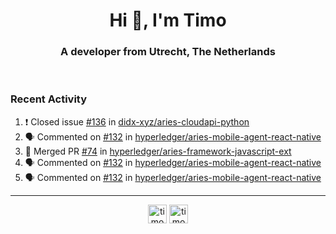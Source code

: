 <h1 align="center">Hi 👋, I'm Timo</h1>
<h3 align="center">A developer from Utrecht, The Netherlands</h3>
<br/>
<!-- https://github.com/rahuldkjain/github-profile-readme-generator --!>

<!--  <p align="left"><img src="https://github-readme-stats.vercel.app/api?username=timoglastra&show_icons=true&count_private=true&" alt="timoglastra" /></p> --!>

<!--
Github language stats
<p align="left"><img src="https://github-readme-stats.vercel.app/api/top-langs/?username=timoglastra&layout=compact" alt="timoglastra" /><p>
-->

<!-- Codestats language stats -->
<!-- <p align="left"><img src="https://codestats-readme.vercel.app/api/top-langs/?username=timoglastra&layout=compact&language_count=12" alt="timoglastra" /><p>    --!>
  
<h3>Recent Activity</h3>

<!--START_SECTION:activity-->
1. ❗️ Closed issue [#136](https://github.com/didx-xyz/aries-cloudapi-python/issues/136) in [didx-xyz/aries-cloudapi-python](https://github.com/didx-xyz/aries-cloudapi-python)
2. 🗣 Commented on [#132](https://github.com/hyperledger/aries-mobile-agent-react-native/issues/132) in [hyperledger/aries-mobile-agent-react-native](https://github.com/hyperledger/aries-mobile-agent-react-native)
3. 🎉 Merged PR [#74](https://github.com/hyperledger/aries-framework-javascript-ext/pull/74) in [hyperledger/aries-framework-javascript-ext](https://github.com/hyperledger/aries-framework-javascript-ext)
4. 🗣 Commented on [#132](https://github.com/hyperledger/aries-mobile-agent-react-native/issues/132) in [hyperledger/aries-mobile-agent-react-native](https://github.com/hyperledger/aries-mobile-agent-react-native)
5. 🗣 Commented on [#132](https://github.com/hyperledger/aries-mobile-agent-react-native/issues/132) in [hyperledger/aries-mobile-agent-react-native](https://github.com/hyperledger/aries-mobile-agent-react-native)
<!--END_SECTION:activity-->

---

<p align="center">
<a href="https://twitter.com/timoglastra" target="blank"><img align="center" src="https://cdn.jsdelivr.net/npm/simple-icons@3.0.1/icons/twitter.svg" alt="timoglastra" height="30" width="30" /></a>
<a href="https://linkedin.com/in/timoglastra" target="blank"><img align="center" src="https://cdn.jsdelivr.net/npm/simple-icons@3.0.1/icons/linkedin.svg" alt="timoglastra" height="30" width="30" /></a>
</p>



